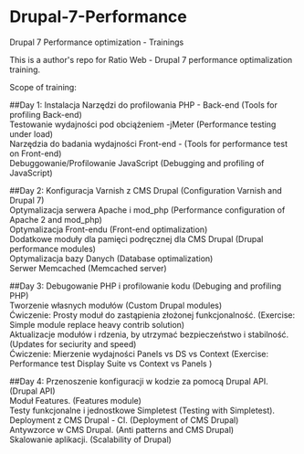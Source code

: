 # Drupal-7-Performance
Drupal 7 Performance optimization - Trainings

This is a author's repo for Ratio Web - Drupal 7 performance optimalization training.

Scope of training:

##Day 1:
  Instalacja Narzędzi do profilowania PHP - Back-end (Tools for profiling Back-end)   
  Testowanie wydajności pod obciążeniem -jMeter (Performance testing under load)  
  Narzędzia do badania wydajności Front-end - (Tools for performance test on Front-end)  
  Debuggowanie/Profilowanie JavaScript (Debugging and profiling of JavaScript)  

##Day 2:
  Konfiguracja Varnish z CMS Drupal (Configuration Varnish and Drupal 7)  
  Optymalizacja serwera Apache i mod_php (Performance configuration of Apache 2 and mod_php)  
  Optymalizacja Front-endu (Front-end optimalization)  
  Dodatkowe moduły dla pamięci podręcznej dla CMS Drupal (Drupal performance modules)  
  Optymalizacja bazy Danych (Database optimalization)  
  Serwer Memcached (Memcached server)  

##Day 3:
  Debugowanie PHP i profilowanie kodu (Debuging and profiling PHP)    
  Tworzenie własnych modułów (Custom Drupal modules)    
  Ćwiczenie: Prosty moduł do zastąpienia złożonej funkcjonalność. (Exercise: Simple module replace heavy contrib solution)  
  Aktualizacje modułów i rdzenia, by utrzymać bezpieczeństwo i stabilność. (Updates for seciurity and speed)   
  Ćwiczenie: Mierzenie wydajności Panels vs DS vs Context (Exercise: Performance test Display Suite vs Context vs Panels )  

##Day 4:
  Przenoszenie konfiguracji w kodzie za pomocą Drupal API. (Drupal API)  
  Moduł Features. (Features module)  
  Testy funkcjonalne i jednostkowe Simpletest (Testing with Simpletest).  
  Deployment z CMS Drupal - CI. (Deployment of CMS Drupal)  
  Antywzorce w CMS Drupal. (Anti patterns and CMS Drupal)  
  Skalowanie aplikacji. (Scalability of Drupal)  
